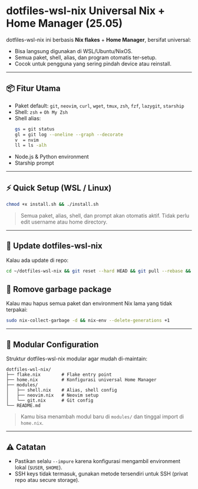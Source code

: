 # dotfiles-wsl-nix Universal Nix + Home Manager (25.05)

dotfiles-wsl-nix ini berbasis **Nix flakes** + **Home Manager**, bersifat universal:
- Bisa langsung digunakan di WSL/Ubuntu/NixOS.
- Semua paket, shell, alias, dan program otomatis ter-setup.
- Cocok untuk pengguna yang sering pindah device atau reinstall.

---

## 📦 Fitur Utama

- Paket default: `git`, `neovim`, `curl`, `wget`, `tmux`, `zsh`, `fzf`, `lazygit`, `starship`
- Shell: `zsh` + `Oh My Zsh`
- Shell alias:
  ```bash
  gs = git status
  gl = git log --oneline --graph --decorate
  v  = nvim
  ll = ls -alh
  ```

* Node.js & Python environment
* Starship prompt

---

## ⚡ Quick Setup (WSL / Linux)

```bash
chmod +x install.sh && ./install.sh
```

> Semua paket, alias, shell, dan prompt akan otomatis aktif.
> Tidak perlu edit username atau home directory.

---

## 🔄 Update dotfiles-wsl-nix

Kalau ada update di repo:

```bash
cd ~/dotfiles-wsl-nix && git reset --hard HEAD && git pull --rebase && home-manager switch --flake .#default --impure
```

## 🔄 Romove garbage package

Kalau mau hapus semua paket dan environment Nix lama yang tidak terpakai:
```bash
sudo nix-collect-garbage -d && nix-env --delete-generations +1
```

---

## 🧩 Modular Configuration

Struktur dotfiles-wsl-nix modular agar mudah di-maintain:

```
dotfiles-wsl-nix/
├── flake.nix        # Flake entry point
├── home.nix         # Konfigurasi universal Home Manager
├── modules/
│   ├── shell.nix    # Alias, shell config
│   ├── neovim.nix   # Neovim setup
│   └── git.nix      # Git config
└── README.md
```

> Kamu bisa menambah modul baru di `modules/` dan tinggal import di `home.nix`.

---

## ⚠️ Catatan
* Pastikan selalu `--impure` karena konfigurasi mengambil environment lokal (`$USER`, `$HOME`).
* SSH keys tidak termasuk, gunakan metode tersendiri untuk SSH (privat repo atau secure storage).
